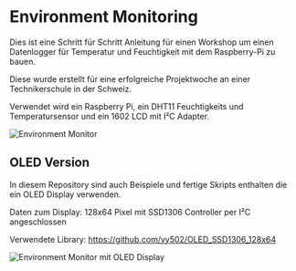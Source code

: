 ﻿# Environment Monitoring

Dies ist eine Schritt für Schritt Anleitung für einen Workshop um einen Datenlogger für Temperatur und Feuchtigkeit mit dem Raspberry-Pi zu bauen.

Diese wurde erstellt für eine erfolgreiche Projektwoche an einer Technikerschule in der Schweiz.

Verwendet wird ein Raspberry Pi, ein DHT11 Feuchtigkeits und Temperatursensor und ein 1602 LCD mit I²C Adapter.

![Environment Monitor](https://brain4free.org/wiki/lib/exe/fetch.php/elektronik:l1050753.jpg?t=1676736437&w=500&h=333&tok=b659ec)

## OLED Version

In diesem Repository sind auch Beispiele und fertige Skripts enthalten die ein OLED Display verwenden.

Daten zum Display: 128x64 Pixel mit SSD1306 Controller per I²C angeschlossen

Verwendete Library: https://github.com/yy502/OLED_SSD1306_128x64

![Environment Monitor mit OLED Display](https://brain4free.org/wiki/lib/exe/fetch.php/elektronik:l1050756.jpg?t=1676736437&w=500&h=333&tok=036ce7)
